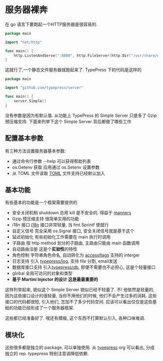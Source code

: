 服务器裸奔
==========

在 go 语言下要跑起一个HTTP服务器是很容易的.
```go
package main

import "net/http"

func main() {
	http.ListenAndServe(":8080", http.FileServer(http.Dir("/usr/share/doc")))
}
```
这就行了,一个静态文件服务器就跑起来了. TypePress 下的代码是这样的
```go
package main

import "github.com/typepress/server"

func main() {
    server.Simple()
}
```
没有参数是因为有默认值. 从功能上 TypePress 的 Simple Server 只是多了 Gzip 预压缩支持. 下面来列举下这个 Simple Server 背后都做了哪些工作

## 配置基本参数
有三种方法设置服务器基本参数:

 - 通过命令行参数 --help 可以获得帮助列表
 - os.Getenv 获取 应用通过 os.Setenv 设置参数
 - 从 TOML 文件读取 [TOML][1] 文件支持已经默认加入

## 基本功能
有些基本的功能是一个框架需要提供的

 - 安全关闭机制 shutdown 总用 kill 是不安全的. 得益于 [manners][2]
 - Gzip 预压缩支持 很简单实用的功能
 - i18n 接口 [i18n][3] 接口非常轻量, 当 fmt.Sprintf 使就行
 - 自定义信号 完全采用 os.Signal 接口, 安全关闭信号就是基于这个
 - 延迟初始化 有些初始化工作需要在 main 执行时调用
 - 子路由 按 http method 划分的子路由, 主路由只能由 main 函数调用
 - 自动路由注册 这是个**实验性**的特性
 - 角色控制 字符串角色命名, 自动转化为 [accessflags][4] 支持的 interger
 - 日志支持 引入 [typepress/log][5], 支持 file 分割, email发送
 - 数据库接口支持 引入[typepress/db][6], 即便不需要也不必担心, 这是个轻量接口
 - global 全局可访问的对象和类型
 - **基于 Martini Injector 的设计 这是最最重要的**

这样列举起来, 貌似这个 Simple Server 貌似已经不轻量了. 不! 他依然是轻量的, 因为这些接口设计的很轻量, 当你不用他们的时候, 他们不会产生过多的消耗. 这些接口的代码都很短, 引入他们, 怎加不了多少代码空间.
应该可以看出仅仅是这些基础的功能已经形成了一个服务器框架.

这些都已经准备好了. 哦还有模板, 这个东西不打算默认引入, 各种口味难调.

## 模块化
这些很多都是独立的 package, 可以单独使用. 从 [typepress][7] org 可以看出, 分成独立的 rep.
typepress 特别注意调降低依赖.

  [1]: https://github.com/mojombo/toml
  [2]: github.com/braintree/manners
  [3]: https://github.com/typepress/i18n
  [4]: https://github.com/typepress/accessflags
  [5]: https://github.com/typepress/log
  [6]: https://github.com/typepress/db
  [7]: https://github.com/typepress